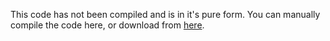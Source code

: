 This code has not been compiled and is in it's pure form. You can manually compile the code here, or download from [here](https://github.com/notJudahRR/PureBE/releases/).
